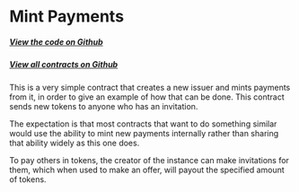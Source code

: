 # Mint Payments

<Zoe-Version/>

##### [View the code on Github](https://github.com/Agoric/agoric-sdk/blob/master/packages/zoe/src/contracts/mintPayments.js)
##### [View all contracts on Github](https://github.com/Agoric/agoric-sdk/tree/master/packages/zoe/src/contracts)

This is a very simple contract that creates a new issuer and mints payments
from it, in order to give an example of how that can be done.  This contract
sends new tokens to anyone who has an invitation.

The expectation is that most contracts that want to do something similar
would use the ability to mint new payments internally rather than sharing
that ability widely as this one does.

To pay others in tokens, the creator of the instance can make
invitations for them, which when used to make an offer, will payout
the specified amount of tokens.
